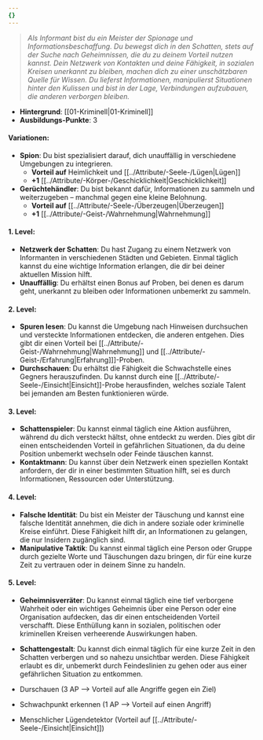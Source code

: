 ```yaml
---
{}
---
```

>*Als Informant bist du ein Meister der Spionage und Informationsbeschaffung. Du bewegst dich in den Schatten, stets auf der Suche nach Geheimnissen, die du zu deinem Vorteil nutzen kannst. Dein Netzwerk von Kontakten und deine Fähigkeit, in sozialen Kreisen unerkannt zu bleiben, machen dich zu einer unschätzbaren Quelle für Wissen. Du lieferst Informationen, manipulierst Situationen hinter den Kulissen und bist in der Lage, Verbindungen aufzubauen, die anderen verborgen bleiben.*  
  
- **Hintergrund**: [[01-Kriminell|01-Kriminell]]  
- **Ausbildungs-Punkte**: 3  
  
#### **Variationen:**  
  
- **Spion**: Du bist spezialisiert darauf, dich unauffällig in verschiedene Umgebungen zu integrieren.  
    - **Vorteil auf** Heimlichkeit und [[../Attribute/-Seele-/Lügen|Lügen]]  
    - **+1** [[../Attribute/-Körper-/Geschicklichkeit|Geschicklichkeit]]  
- **Gerüchtehändler**: Du bist bekannt dafür, Informationen zu sammeln und weiterzugeben – manchmal gegen eine kleine Belohnung.  
    - **Vorteil auf** [[../Attribute/-Seele-/Überzeugen|Überzeugen]]  
    - **+1** [[../Attribute/-Geist-/Wahrnehmung|Wahrnehmung]]  
  
#### **1. Level:**  
  
- **Netzwerk der Schatten**: Du hast Zugang zu einem Netzwerk von Informanten in verschiedenen Städten und Gebieten. Einmal täglich kannst du eine wichtige Information erlangen, die dir bei deiner aktuellen Mission hilft.  
- **Unauffällig**: Du erhältst einen Bonus auf Proben, bei denen es darum geht, unerkannt zu bleiben oder Informationen unbemerkt zu sammeln.  
  
#### **2. Level:**  
  
- **Spuren lesen**: Du kannst die Umgebung nach Hinweisen durchsuchen und versteckte Informationen entdecken, die anderen entgehen. Dies gibt dir einen Vorteil bei [[../Attribute/-Geist-/Wahrnehmung|Wahrnehmung]] und [[../Attribute/-Geist-/Erfahrung|Erfahrung]]]-Proben.  
- **Durchschauen**: Du erhältst die Fähigkeit die Schwachstelle eines Gegners herauszufinden. Du kannst durch eine [[../Attribute/-Seele-/Einsicht|Einsicht]]-Probe herausfinden, welches soziale Talent bei jemanden am Besten funktionieren würde.  
  
#### **3. Level:**  
  
- **Schattenspieler**: Du kannst einmal täglich eine Aktion ausführen, während du dich versteckt hältst, ohne entdeckt zu werden. Dies gibt dir einen entscheidenden Vorteil in gefährlichen Situationen, da du deine Position unbemerkt wechseln oder Feinde täuschen kannst.  
- **Kontaktmann**: Du kannst über dein Netzwerk einen speziellen Kontakt anfordern, der dir in einer bestimmten Situation hilft, sei es durch Informationen, Ressourcen oder Unterstützung.  
  
#### **4. Level:**  
  
- **Falsche Identität**: Du bist ein Meister der Täuschung und kannst eine falsche Identität annehmen, die dich in andere soziale oder kriminelle Kreise einführt. Diese Fähigkeit hilft dir, an Informationen zu gelangen, die nur Insidern zugänglich sind.  
- **Manipulative Taktik**: Du kannst einmal täglich eine Person oder Gruppe durch gezielte Worte und Täuschungen dazu bringen, dir für eine kurze Zeit zu vertrauen oder in deinem Sinne zu handeln.  
  
#### **5. Level:**  
  
- **Geheimnisverräter**: Du kannst einmal täglich eine tief verborgene Wahrheit oder ein wichtiges Geheimnis über eine Person oder eine Organisation aufdecken, das dir einen entscheidenden Vorteil verschafft. Diese Enthüllung kann in sozialen, politischen oder kriminellen Kreisen verheerende Auswirkungen haben.  
- **Schattengestalt**: Du kannst dich einmal täglich für eine kurze Zeit in den Schatten verbergen und so nahezu unsichtbar werden. Diese Fähigkeit erlaubt es dir, unbemerkt durch Feindeslinien zu gehen oder aus einer gefährlichen Situation zu entkommen.  
  
- Durschauen (3 AP --> Vorteil auf alle Angriffe gegen ein Ziel)  
- Schwachpunkt erkennen (1 AP --> Vorteil auf einen Angriff)  
- Menschlicher Lügendetektor (Vorteil auf [[../Attribute/-Seele-/Einsicht|Einsicht]])